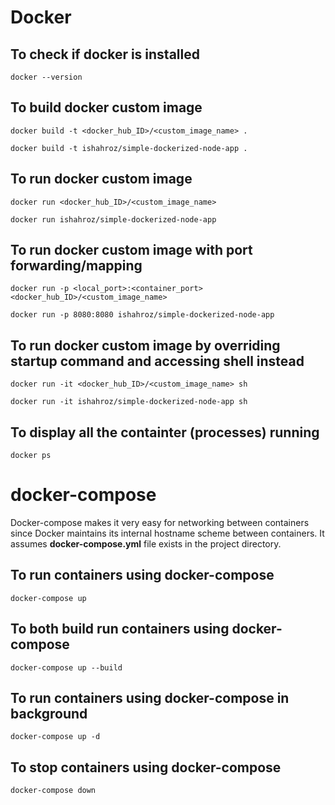 # Docker
## To check if docker is installed
```
docker --version
```
## To build docker custom image
```
docker build -t <docker_hub_ID>/<custom_image_name> .

docker build -t ishahroz/simple-dockerized-node-app .
```
## To run docker custom image
```
docker run <docker_hub_ID>/<custom_image_name>

docker run ishahroz/simple-dockerized-node-app
```
## To run docker custom image with port forwarding/mapping
```
docker run -p <local_port>:<container_port> <docker_hub_ID>/<custom_image_name>

docker run -p 8080:8080 ishahroz/simple-dockerized-node-app
```
## To run docker custom image by overriding startup command and accessing shell instead
```
docker run -it <docker_hub_ID>/<custom_image_name> sh

docker run -it ishahroz/simple-dockerized-node-app sh
```
## To display all the containter (processes) running
```
docker ps
```
# docker-compose

Docker-compose makes it very easy for networking between containers since Docker maintains its internal hostname scheme between containers. It assumes **docker-compose.yml** file exists in the project directory.
## To run containers using docker-compose
```
docker-compose up
```
## To both build run containers using docker-compose
```
docker-compose up --build
```
## To run containers using docker-compose in background
```
docker-compose up -d
```
## To stop containers using docker-compose
```
docker-compose down
```